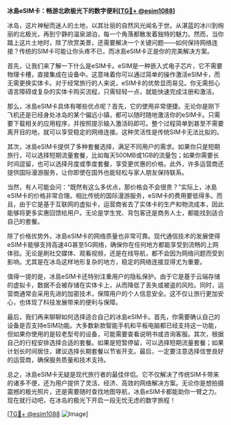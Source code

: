 **冰島eSIM卡：畅游北欧极光下的数字便利[[TG💪+ @esim1088](https://t.me/s/esim1088)]**

冰岛，这片神秘而迷人的土地，以其壮丽的自然风光闻名于世。从湛蓝的冰川到绚丽的北极光，再到宁静的温泉湖泊，每一个角落都散发着独特的魅力。然而，当你踏上这片土地时，除了欣赏美景，还需要解决一个关键问题——如何保持网络连接？传统的SIM卡可能让你头疼不已，而冰島eSIM卡正是你的完美解决方案。

首先，让我们来了解一下什么是eSIM卡。eSIM是一种嵌入式电子芯片，它不需要物理卡槽，直接集成在设备中。这意味着你可以通过简单的操作激活eSIM卡，而无需更换实体卡。对于经常旅行的人来说，eSIM卡的优势显而易见。你无需担心语言障碍或复杂的实体卡购买流程，只需轻轻一点，就能快速完成注册和激活。

那么，冰島eSIM卡具体有哪些优点呢？首先，它的使用非常便捷。无论你是刚下飞机还是已经身处冰岛的某个偏远小镇，都可以随时随地激活你的eSIM卡。只需要下载相关的应用程序，并按照提示输入激活码即可。整个过程简单到甚至不需要离开目的地，就可以享受稳定的网络连接。这种灵活性是传统SIM卡无法比拟的。

其次，冰島eSIM卡提供了多种套餐选择，满足不同用户的需求。如果你只是短期旅行，可以选择短期流量套餐，比如每天500MB或1GB的流量包；如果你需要长时间逗留，也可以选择月度或季度套餐，享受更优惠的价格。此外，许多运营商还提供国际漫游服务，让你即使在国外也能轻松与家人朋友保持联系。

当然，有人可能会问：“既然有这么多优点，那价格会不会很贵？”实际上，冰島eSIM卡的价格非常合理。相比传统的国际漫游服务，eSIM卡的费用要低得多。而且，由于它是基于互联网的虚拟卡，运营商省去了实体卡的生产和物流成本，因此能够将更多实惠回馈给用户。无论是学生党、背包客还是商务人士，都能找到适合自己的套餐。

除了价格优势外，冰島eSIM卡的网络质量也非常可靠。现代通信技术的发展使得eSIM卡能够支持高速4G甚至5G网络，确保你在任何地方都能享受到流畅的上网体验。无论是刷社交媒体、观看视频，还是在线导航，都不会因为网络问题而受到影响。尤其是在冰岛这样地形复杂的地方，稳定的网络连接显得尤为重要。

值得一提的是，冰島eSIM卡还特别注重用户的隐私保护。由于它是基于云端存储的虚拟卡，数据不会被存储在实体卡上，从而降低了丢失或被盗的风险。同时，运营商通常会采用先进的加密技术，保障用户的个人信息安全。这不仅让旅行更加安心，也体现了科技发展带来的便利与保障。

最后，我们再来聊聊如何选择适合自己的冰島eSIM卡。首先，你需要确认自己的设备是否支持eSIM功能。大多数新款智能手机和平板电脑都已经支持这一功能，但如果你使用的是较老型号的设备，可能需要查看说明书或咨询客服。其次，根据自己的行程安排选择合适的套餐。如果是短暂停留，可以选择短期流量套餐；如果计划长时间居住，建议选择长期套餐以节省开支。最后，一定要注意选择信誉良好的运营商，确保服务质量和技术支持。

总之，冰島eSIM卡无疑是现代旅行者的最佳伴侣。它不仅解决了传统SIM卡带来的诸多不便，还为用户提供了灵活、经济、高效的网络解决方案。无论你是想拍摄震撼的极光照片，还是需要随时查找地图导航，冰島eSIM卡都能助你一臂之力。现在就行动吧，在冰岛的极光下开启一段无忧无虑的数字旅程！

[[TG💪+ @esim1088](https://t.me/s/esim1088) ![Image](https://i.postimg.cc/4NQfJmqS/Snipaste-2025-05-13-00-14-12.png)]